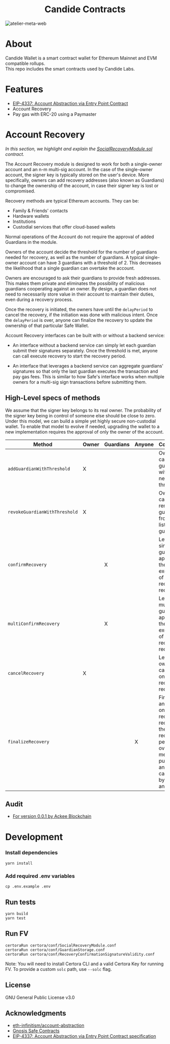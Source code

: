 <div align="center">
  <h1 align="center">Candide Contracts</h1>
</div>

![atelier-meta-web](https://github.com/candidelabs/.github/assets/7014833/5090c8d1-31ad-4daf-9efd-adae4c350c35)

# About

Candide Wallet is a smart contract wallet for Ethereum Mainnet and EVM compatible rollups.<br/>
This repo includes the smart contracts used by Candide Labs.

# Features

- <a href="https://eips.ethereum.org/EIPS/eip-4337">EIP-4337: Account Abstraction via Entry Point Contract</a>
- Account Recovery
- Pay gas with ERC-20 using a Paymaster

# Account Recovery

_In this section, we highlight and explain the [SocialRecoveryModule.sol](./contracts/modules/social_recovery/SocialRecoveryModule.sol) contract._

The Account Recovery module is designed to work for both a single-owner account and an n-m multi-sig account. In the case of the single-owner account, the signer key is typically stored on the user's device. More specifically, owners can add recovery addresses (also known as Guardians) to change the ownership of the account, in case their signer key is lost or compromised.

Recovery methods are typical Ethereum accounts. They can be:

- Family & Friends' contacts
- Hardware wallets
- Institutions
- Custodial services that offer cloud-based wallets

Normal operations of the Account do not require the approval of added Guardians in the module.

Owners of the account decide the threshold for the number of guardians needed for recovery, as well as the number of guardians. A typical single-owner account can have 3 guardians with a threshold of 2. This decreases the likelihood that a single guardian can overtake the account.

Owners are encouraged to ask their guardians to provide fresh addresses. This makes them private and eliminates the possibility of malicious guardians cooperating against an owner. By design, a guardian does not need to necessarily store value in their account to maintain their duties, even during a recovery process.

Once the recovery is initiated, the owners have until the `delayPeriod` to cancel the recovery, if the initiation was done with malicious intent. Once the `delayPeriod` is over, anyone can finalize the recovery to update the ownership of that particular Safe Wallet.

Account Recovery interfaces can be built with or without a backend service:

- An interface without a backend service can simply let each guardian submit their signatures separately. Once the threshold is met, anyone can call execute recovery to start the recovery period.

- An interface that leverages a backend service can aggregate guardians' signatures so that only the last guardian executes the transaction and pay gas fees. This is similar to how Safe's interface works when multiple owners for a multi-sig sign transactions before submitting them.

## High-Level specs of methods

We assume that the signer key belongs to its real owner. The probability of the signer key being in control of someone else should be close to zero. Under this model, we can build a simple yet highly secure non-custodial wallet. To enable that model to evolve if needed, upgrading the wallet to a new implementation requires the approval of only the owner of the account.

| Method                        | Owner | Guardians | Anyone | Comment                                                                                                           |
| ----------------------------- | ----- | --------- | ------ | ----------------------------------------------------------------------------------------------------------------- |
| `addGuardianWithThreshold`    | X     |           |        | Owner can add a guardian with a new threshold                                                                     |
| `revokeGuardianWithThreshold` | X     |           |        | Owner can remove a guardian from its list of guardians                                                            |
| `confirmRecovery`             |       | X         |        | Lets a single guardian approve the execution of the recovery request                                              |
| `multiConfirmRecovery`        |       | X         |        | Lets multiple guardians approve the execution of the recovery request                                             |
| `cancelRecovery`              | X     |           |        | Lets an owner cancel an ongoing recovery request                                                                  |
| `finalizeRecovery`            |       |           | X      | Finalizes an ongoing recovery request if the recovery period is over. The method is public and callable by anyone |

## Audit

- [For version 0.0.1 by Ackee Blockchain](./audit/ackee-blockchain-candide-social-recovery-report.pdf)

# Development

### Install dependencies

```
yarn install
```

### Add required .env variables

```
cp .env.example .env
```

## Run tests

```
yarn build
yarn test
```

## Run FV

```
certoraRun certora/conf/SocialRecoveryModule.conf
certoraRun certora/conf/GuardianStorage.conf
certoraRun certora/conf/RecoveryConfirmationSignatureValidity.conf
```

Note: You will need to install Certora CLI and a valid Certora Key for running FV. To provide a custom `solc` path, use `--solc` flag.

<!-- LICENSE -->

## License

GNU General Public License v3.0

<!-- ACKNOWLEDGMENTS -->

## Acknowledgments

- <a href='https://github.com/eth-infinitism/account-abstraction'>eth-infinitism/account-abstraction</a>
- <a href='https://github.com/safe-global/safe-contracts'>Gnosis Safe Contracts</a>
- <a href='https://eips.ethereum.org/EIPS/eip-4337'>EIP-4337: Account Abstraction via Entry Point Contract specification </a>
